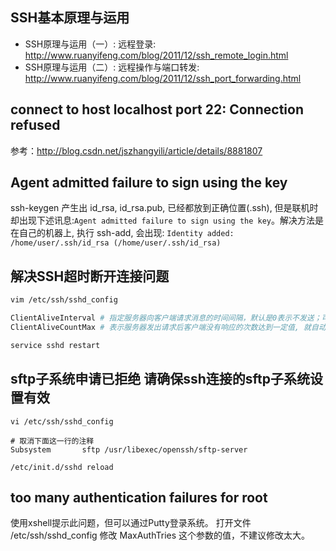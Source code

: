 
## SSH基本原理与运用

* SSH原理与运用（一）: 远程登录: http://www.ruanyifeng.com/blog/2011/12/ssh_remote_login.html
* SSH原理与运用（二）: 远程操作与端口转发: http://www.ruanyifeng.com/blog/2011/12/ssh_port_forwarding.html

## connect to host localhost port 22: Connection refused

参考：http://blog.csdn.net/jszhangyili/article/details/8881807

## Agent admitted failure to sign using the key

ssh-keygen 产生出 id_rsa, id_rsa.pub, 已经都放到正确位置(.ssh), 但是联机时却出现下述讯息:`Agent admitted failure to sign using the key`。解决方法是在自己的机器上, 执行 ssh-add, 会出现: `Identity added: /home/user/.ssh/id_rsa (/home/user/.ssh/id_rsa)`

## 解决SSH超时断开连接问题

```sh
vim /etc/ssh/sshd_config

ClientAliveInterval # 指定服务器向客户端请求消息的时间间隔，默认是0表示不发送；可以改为60表示每分钟发送一次
ClientAliveCountMax # 表示服务器发出请求后客户端没有响应的次数达到一定值, 就自动断开

service sshd restart
```

## sftp子系统申请已拒绝 请确保ssh连接的sftp子系统设置有效

```shell
vi /etc/ssh/sshd_config

# 取消下面这一行的注释
Subsystem       sftp /usr/libexec/openssh/sftp-server

/etc/init.d/sshd reload
```

## too many authentication failures for root

使用xshell提示此问题，但可以通过Putty登录系统。
打开文件 /etc/ssh/sshd_config
修改 MaxAuthTries 这个参数的值，不建议修改太大。